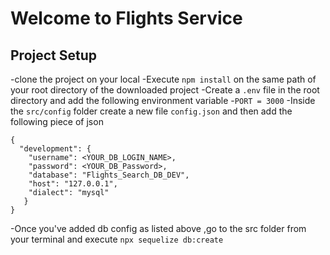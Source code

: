 # Welcome to Flights Service

## Project Setup
-clone the project on your local
-Execute `npm install` on the same path of your root directory of the downloaded project
-Create a `.env` file in the root directory and add the following environment variable
   -`PORT = 3000`
-Inside the `src/config` folder create a new file `config.json` and then add the following piece of json
```
{
  "development": {
    "username": <YOUR_DB_LOGIN_NAME>,
    "password": <YOUR_DB_Password>,
    "database": "Flights_Search_DB_DEV",
    "host": "127.0.0.1",
    "dialect": "mysql"
   }
}
  ```
-Once you've added db config as listed above ,go to the src folder from your terminal and execute `npx sequelize db:create`